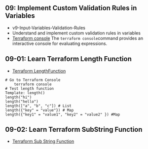 ## 09: Implement Custom Validation Rules in Variables 
- v9-Input-Variables-Validation-Rules
- Understand and implement custom validation rules in variables
- [Terraform console](https://www.terraform.io/docs/cli/commands/console.html) The `terraform console`command provides an interactive console for evaluating expressions.

## 09-01: Learn Terraform Length Function
- [Terraform LengthFunction](https://www.terraform.io/docs/language/functions/length.html)

```t  
# Go to Terraform Console
    terraform console
# Test length function
Template: length()
length("hi")
length("hello")
length(["a", "b", "c"]) # List
length({"key" = "value"}) # Map
length({"key1" = "value1", "key2" = "value2" }) #Map
```

## 09-02: Learn Terraform SubString Function
- [Terraform Sub String Function](https://www.terraform.io/docs/language/functions/substr.html)
```t

```

